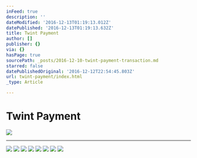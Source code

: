 ```yaml
---
inFeed: true
description: ''
dateModified: '2016-12-13T01:19:13.012Z'
datePublished: '2016-12-13T01:19:13.632Z'
title: Twint Payment
author: []
publisher: {}
via: {}
hasPage: true
sourcePath: _posts/2016-12-10-twint-payment-transaction.md
starred: false
datePublishedOriginal: '2016-12-12T22:54:45.803Z'
url: twint-payment/index.html
_type: Article

---
```

# Twint Payment
![](https://the-grid-user-content.s3-us-west-2.amazonaws.com/2b171585-3b7e-41ec-91bd-a6b28839b511.gif)

---

![](https://the-grid-user-content.s3-us-west-2.amazonaws.com/2c21eb27-018d-4dde-88e0-57f8879e4b52.png)
![](https://the-grid-user-content.s3-us-west-2.amazonaws.com/f613e012-5eec-45af-82ee-fe97d5eb2694.png)
![](https://the-grid-user-content.s3-us-west-2.amazonaws.com/8ea2ff00-b27c-4caf-91ac-110aa71f20e2.png)
![](https://the-grid-user-content.s3-us-west-2.amazonaws.com/58477c5b-96fd-4681-93c3-6b0983887fbb.png)
![](https://the-grid-user-content.s3-us-west-2.amazonaws.com/3a44a327-e40a-4c9a-879a-54524f2d9463.png)
![](https://the-grid-user-content.s3-us-west-2.amazonaws.com/cfa97d4d-38ec-4628-821a-97c4ce0fc291.png)
![](https://the-grid-user-content.s3-us-west-2.amazonaws.com/9114f474-92ea-4f7b-a85c-7f84123bb369.png)
![](https://the-grid-user-content.s3-us-west-2.amazonaws.com/7693f365-7def-4a82-a9b3-e7e2b32be617.png)